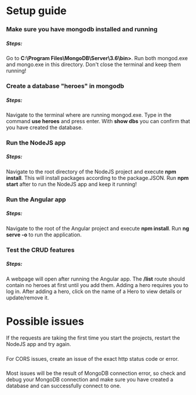 # Setup guide

### Make sure you have mongodb installed and running 

##### Steps:

Go to <b>C:\Program Files\MongoDB\Server\3.6\bin></b>.
Run both mongod.exe and mongo.exe in this directory. 
Don't close the terminal and keep them running!

### Create a database "heroes" in mongodb

##### Steps: 

Navigate to the terminal where are running mongod.exe.
Type in the command <b>use heroes</b> and press enter.
With <b>show dbs</b> you can confirm that you have created the database.

### Run the NodeJS app 

##### Steps:

Navigate to the root directory of the NodeJS project and execute <b>npm install</b>.
This will install packages according to the package.JSON.
Run <b>npm start</b> after to run the NodeJS app and keep it running!

### Run the Angular app

##### Steps: 

Navigate to the root of the Angular project and execute <b>npm install</b>.
Run <b>ng serve -o</b> to run the application.

### Test the CRUD features

##### Steps:

A webpage will open after running the Angular app. The <b>/list</b> route should contain no heroes at first until you add them.
Adding a hero requires you to log in. After adding a hero, click on the name of a Hero to view details or update/remove it.

# Possible issues

If the requests are taking the first time you start the projects, restart the NodeJS app and try again.
###
For CORS issues, create an issue of the exact http status code or error.
###
Most issues will be the result of MongoDB connection error, so check and debug your MongoDB connection and make sure you have created a database and can successfully connect to one. 
